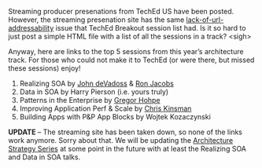 Streaming producer presenations from TechEd US have been posted.
However, the streaming presenation site has the same
[lack-of-url-addressability](http://devhawk.net/2004/03/04/url-addressability/)
issue that TechEd Breakout session list had. Is it so hard to just post
a simple HTML file with a list of all the sessions in a track? \<sigh\>

Anyway, here are links to the top 5 sessions from this year’s
architecture track. For those who could not make it to TechEd (or were
there, but missed these sessions) enjoy!

1.  Realizing SOA by [John deVadoss](http://blogs.msdn.com/jdevados) &
    [Ron Jacobs](http://blogs.msdn.com/RJacobs/)
2.  Data in SOA by Harry Pierson (i.e. yours truly)
3.  Patterns in the Enterprise by [Gregor
    Hohpe](http://www.enterpriseintegrationpatterns.com/ramblings.html)
4.  Improving Application Perf & Scale by [Chris
    Kinsman](http://www.vergentsoftware.com/blogs/ckinsman/)
5.  Building Apps with P&P App Blocks by Wojtek Kozaczynski

**UPDATE** – The streaming site has been taken down, so none of the
links work anymore. Sorry about that. We will be updating the
[Architecture Strategy
Series](http://msdn.microsoft.com/architecture/overview/series) at some
point in the future with at least the Realizing SOA and Data in SOA
talks.
